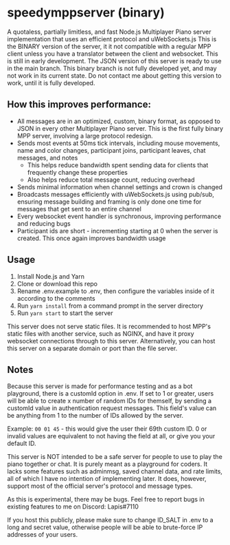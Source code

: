 # speedymppserver (binary)
A quotaless, partially limitless, and fast Node.js Multiplayer Piano server implementation that uses an efficient protocol and uWebSockets.js
This is the BINARY version of the server, it it not compatible with a regular MPP client unless you have a translator between the client and websocket.
This is still in early development. The JSON version of this server is ready to use in the main branch. This binary branch is not fully developed yet, and may not work in its current state. Do not contact me about getting this version to work, until it is fully developed.

## How this improves performance:
- All messages are in an optimized, custom, binary format, as opposed to JSON in every other Multiplayer Piano server. This is the first fully binary MPP server, involving a large protocol redesign.
- Sends most events at 50ms tick intervals, including mouse movements, name and color changes, participant joins, participant leaves, chat messages, and notes
  - This helps reduce bandwidth spent sending data for clients that frequently change these properties
  - Also helps reduce total message count, reducing overhead
- Sends minimal information when channel settings and crown is changed
- Broadcasts messages efficiently with uWebSockets.js using pub/sub, ensuring message building and framing is only done one time for messages that get sent to an entire channel
- Every websocket event handler is synchronous, improving performance and reducing bugs
- Participant ids are short - incrementing starting at 0 when the server is created. This once again improves bandwidth usage

## Usage
1. Install Node.js and Yarn
2. Clone or download this repo
3. Rename .env.example to .env, then configure the variables inside of it according to the comments
4. Run `yarn install` from a command prompt in the server directory
5. Run `yarn start` to start the server

This server does not serve static files. It is recommended to host MPP's static files with another service, such as NGINX, and have it proxy websocket connections through to this server. Alternatively, you can host this server on a separate domain or port than the file server.

## Notes
Because this server is made for performance testing and as a bot playground, there is a customId option in .env. If set to 1 or greater, users will be able to create x number of random IDs for themself, by sending a customId value in authentication request messages. This field's value can be anything from 1 to the number of IDs allowed by the server.

Example: `00 01 45` - this would give the user their 69th custom ID. 0 or invalid values are equivalent to not having the field at all, or give you your default ID.

This server is NOT intended to be a safe server for people to use to play the piano together or chat. It is purely meant as a playground for coders. It lacks some features such as adminmsg, saved channel data, and rate limits, all of which I have no intention of implementing later. It does, however, support most of the official server's protocol and message types.

As this is experimental, there may be bugs. Feel free to report bugs in existing features to me on Discord: Lapis#7110

If you host this publicly, please make sure to change ID_SALT in .env to a long and secret value, otherwise people will be able to brute-force IP addresses of your users.
